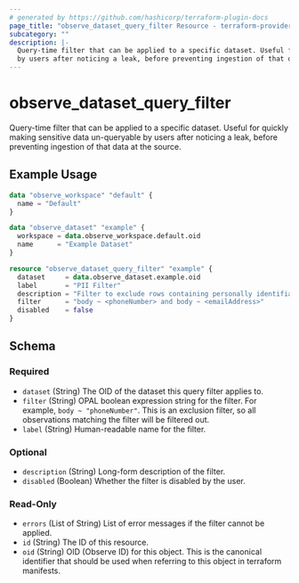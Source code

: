 ```yaml
---
# generated by https://github.com/hashicorp/terraform-plugin-docs
page_title: "observe_dataset_query_filter Resource - terraform-provider-observe"
subcategory: ""
description: |-
  Query-time filter that can be applied to a specific dataset. Useful for quickly making sensitive data un-queryable
  by users after noticing a leak, before preventing ingestion of that data at the source.
---
```

# observe_dataset_query_filter

Query-time filter that can be applied to a specific dataset. Useful for quickly making sensitive data un-queryable
by users after noticing a leak, before preventing ingestion of that data at the source.
## Example Usage
```terraform
data "observe_workspace" "default" {
  name = "Default"
}

data "observe_dataset" "example" {
  workspace = data.observe_workspace.default.oid
  name      = "Example Dataset"
}

resource "observe_dataset_query_filter" "example" {
  dataset     = data.observe_dataset.example.oid
  label       = "PII Filter"
  description = "Filter to exclude rows containing personally identifiable information"
  filter      = "body ~ <phoneNumber> and body ~ <emailAddress>"
  disabled    = false
}
```
<!-- schema generated by tfplugindocs -->
## Schema

### Required

- `dataset` (String) The OID of the dataset this query filter applies to.
- `filter` (String) OPAL boolean expression string for the filter. For example, `body ~ "phoneNumber"`.
This is an exclusion filter, so all observations matching the filter will be filtered out.
- `label` (String) Human-readable name for the filter.

### Optional

- `description` (String) Long-form description of the filter.
- `disabled` (Boolean) Whether the filter is disabled by the user.

### Read-Only

- `errors` (List of String) List of error messages if the filter cannot be applied.
- `id` (String) The ID of this resource.
- `oid` (String) OID (Observe ID) for this object. This is the canonical identifier that
should be used when referring to this object in terraform manifests.

